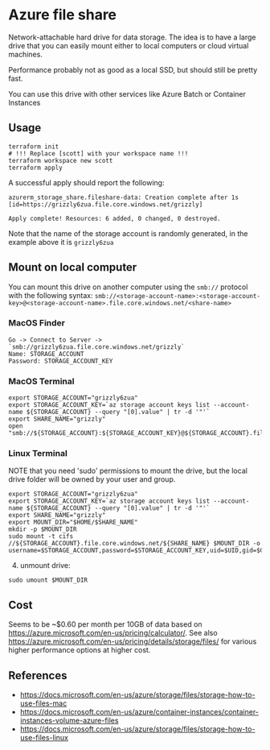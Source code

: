 # Azure file share

Network-attachable hard drive for data storage. The idea is to have a large drive
that you can easily mount either to local computers or cloud virtual machines.

Performance probably not as good as a local SSD, but should still be pretty fast.

You can use this drive with other services like Azure Batch or Container Instances

## Usage
```
terraform init
# !!! Replace [scott] with your workspace name !!!
terraform workspace new scott
terraform apply
```

A successful apply should report the following:
```
azurerm_storage_share.fileshare-data: Creation complete after 1s [id=https://grizzly6zua.file.core.windows.net/grizzly]

Apply complete! Resources: 6 added, 0 changed, 0 destroyed.
```

Note that the name of the storage account is randomly generated, in the example above it is `grizzly6zua`


## Mount on local computer

You can mount this drive on another computer using the `smb://` protocol with the following syntax: `smb://<storage-account-name>:<storage-account-key>@<storage-account-name>.file.core.windows.net/<share-name>`

### MacOS Finder
    Go -> Connect to Server -> `smb://grizzly6zua.file.core.windows.net/grizzly`
    Name: STORAGE_ACCOUNT
    Password: STORAGE_ACCOUNT_KEY

### MacOS Terminal
```
export STORAGE_ACCOUNT="grizzly6zua"
export STORAGE_ACCOUNT_KEY=`az storage account keys list --account-name ${STORAGE_ACCOUNT} --query "[0].value" | tr -d '"'`
export SHARE_NAME="grizzly"
open "smb://${STORAGE_ACCOUNT}:${STORAGE_ACCOUNT_KEY}@${STORAGE_ACCOUNT}.file.core.windows.net/${SHARE_NAME}"
```

### Linux Terminal

NOTE that you need 'sudo' permissions to mount the drive, but the local drive folder will be owned by your user and group.
```
export STORAGE_ACCOUNT="grizzly6zua"
export STORAGE_ACCOUNT_KEY=`az storage account keys list --account-name ${STORAGE_ACCOUNT} --query "[0].value" | tr -d '"'`
export SHARE_NAME="grizzly"
export MOUNT_DIR="$HOME/$SHARE_NAME"
mkdir -p $MOUNT_DIR
sudo mount -t cifs //${STORAGE_ACCOUNT}.file.core.windows.net/${SHARE_NAME} $MOUNT_DIR -o username=$STORAGE_ACCOUNT,password=$STORAGE_ACCOUNT_KEY,uid=$UID,gid=$GROUPS,serverino
```

4. unmount drive:
```
sudo umount $MOUNT_DIR
```

## Cost

Seems to be ~$0.60 per month per 10GB of data based on https://azure.microsoft.com/en-us/pricing/calculator/. See also https://azure.microsoft.com/en-us/pricing/details/storage/files/ for various higher performance options at higher cost.


## References

* https://docs.microsoft.com/en-us/azure/storage/files/storage-how-to-use-files-mac
* https://docs.microsoft.com/en-us/azure/container-instances/container-instances-volume-azure-files
* https://docs.microsoft.com/en-us/azure/storage/files/storage-how-to-use-files-linux
